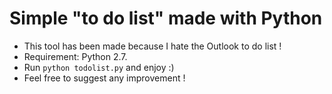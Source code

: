 # Simple "to do list" made with Python

- This tool has been made because I hate the Outlook to do list !
- Requirement: Python 2.7.
- Run `python todolist.py` and enjoy :)
- Feel free to suggest any improvement !
